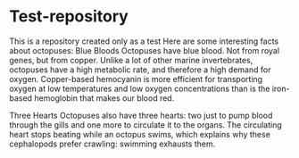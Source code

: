 # Test-repository
This is a repository created only as a test
Here are some interesting facts about octopuses:
Blue Bloods
Octopuses have blue blood. Not from royal genes, but from copper. Unlike a lot of other marine invertebrates, octopuses have a high metabolic rate, and therefore a high demand for oxygen. Copper-based hemocyanin is more efficient for transporting oxygen at low temperatures and low oxygen concentrations than is the iron-based hemoglobin that makes our blood red.

Three Hearts
Octopuses also have three hearts: two just to pump blood through the gills and one more to circulate it to the organs. The circulating heart stops beating while an octopus swims, which explains why these cephalopods prefer crawling: swimming exhausts them.
